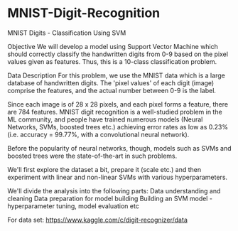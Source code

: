 # MNIST-Digit-Recognition

MNIST Digits - Classification Using SVM


Objective We will develop a model using Support Vector Machine which should correctly classify the handwritten digits from 0-9 based on the pixel values given as features. Thus, this is a 10-class classification problem.  

Data Description For this problem, we use the MNIST data which is a large database of handwritten digits. The 'pixel values' of each digit (image) comprise the features, and the actual number between 0-9 is the label.  

Since each image is of 28 x 28 pixels, and each pixel forms a feature, there are 784 features. MNIST digit recognition is a well-studied problem in the ML community, and people have trained numerous models (Neural Networks, SVMs, boosted trees etc.) achieving error rates as low as 0.23% (i.e. accuracy = 99.77%, with a convolutional neural network). 


Before the popularity of neural networks, though, models such as SVMs and boosted trees were the state-of-the-art in such problems.  

We'll first explore the dataset a bit, prepare it (scale etc.) and then experiment with linear and non-linear SVMs with various hyperparameters.  

We'll divide the analysis into the following parts:  Data understanding and cleaning Data preparation for model building Building an SVM model - hyperparameter tuning, model evaluation etc


For data set: https://www.kaggle.com/c/digit-recognizer/data
